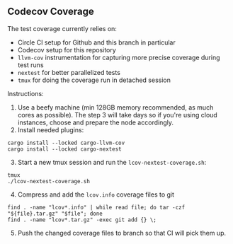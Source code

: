 ## Codecov Coverage

The test coverage currently relies on:
- Circle CI setup for Github and this branch in particular
- Codecov setup for this repository
- `llvm-cov` instrumentation for capturing more precise coverage during test runs
- `nextest` for better parallelized tests
- `tmux` for doing the coverage run in detached session 

Instructions:
1. Use a beefy machine (min 128GB memory recommended, as much cores as possible). The step 3 will take days so if you're using cloud instances, choose and prepare the node accordingly.
2. Install needed plugins:
```
cargo install --locked cargo-llvm-cov
cargo install --locked cargo-nextest
```
3. Start a new tmux session and run the `lcov-nextest-coverage.sh`:
``` 
tmux
./lcov-nextest-coverage.sh
```
4. Compress and add the `lcov.info` coverage files to git
```
find . -name "lcov*.info" | while read file; do tar -czf "${file}.tar.gz" "$file"; done
find . -name "lcov*.tar.gz" -exec git add {} \;
```
5. Push the changed coverage files to branch so that CI will pick them up.

